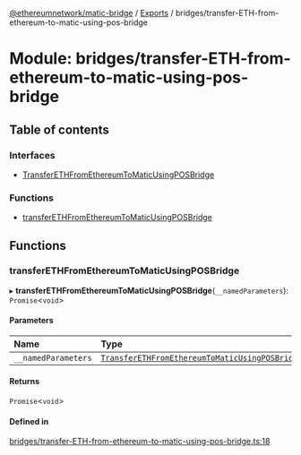 [@ethereumnetwork/matic-bridge](../README.md) / [Exports](../modules.md) / bridges/transfer-ETH-from-ethereum-to-matic-using-pos-bridge

# Module: bridges/transfer-ETH-from-ethereum-to-matic-using-pos-bridge

## Table of contents

### Interfaces

- [TransferETHFromEthereumToMaticUsingPOSBridge](../interfaces/bridges_transfer_ETH_from_ethereum_to_matic_using_pos_bridge.TransferETHFromEthereumToMaticUsingPOSBridge.md)

### Functions

- [transferETHFromEthereumToMaticUsingPOSBridge](bridges_transfer_ETH_from_ethereum_to_matic_using_pos_bridge.md#transferethfromethereumtomaticusingposbridge)

## Functions

### transferETHFromEthereumToMaticUsingPOSBridge

▸ **transferETHFromEthereumToMaticUsingPOSBridge**(`__namedParameters`): `Promise`<`void`\>

#### Parameters

| Name | Type |
| :------ | :------ |
| `__namedParameters` | [`TransferETHFromEthereumToMaticUsingPOSBridge`](../interfaces/bridges_transfer_ETH_from_ethereum_to_matic_using_pos_bridge.TransferETHFromEthereumToMaticUsingPOSBridge.md) |

#### Returns

`Promise`<`void`\>

#### Defined in

[bridges/transfer-ETH-from-ethereum-to-matic-using-pos-bridge.ts:18](https://github.com/KedziaPawel/matic-bridge/blob/b91beb1/src/bridges/transfer-ETH-from-ethereum-to-matic-using-pos-bridge.ts#L18)
